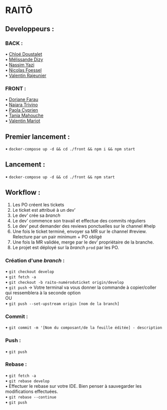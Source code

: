 # RAITŌ           
         
         
## Developpeurs :         
          
### BACK :       
• [Chloé Doustalet](https://github.com/chloe-dst)         
• [Mélissande Dizy](https://github.com/lestox)       
• [Nassim Yazi](https://github.com/Nassim-dev)       
• [Nicolas Foessel](https://github.com/NicolasFOESSEL)        
• [Valentin Rajeunier](https://github.com/ValentinR01)           

### FRONT :       
• [Doriane Farau](https://github.com/DFarau)         
• [Naiara Trivino](https://github.com/nt-95)       
• [Paola Cyprien](https://github.com/Pao-La-CCC)       
• [Tania Mahouche](https://github.com/TaniaMAHOUCHE)        
• [Valentin Mariot](https://github.com/valentinmariot)          

## Premier lancement :      
• `docker-compose up -d && cd ./front && npm i && npm start`       

## Lancement : 
• `docker-compose up -d && cd ./front && npm start`       

## Workflow :       
              
1. Les PO créent les tickets       
2. Le ticket est attribué à un dev’       
3. Le dev’ crée sa *branch*      
4. Le dev’ commence son travail et effectue des commits réguliers       
5. Le dev’ peut demander des reviews ponctuelles sur le channel #help       
6. Une fois le ticket terminé, envoyer sa MR sur le channel #review. Relecture par un pair minimum + PO obligé        
7. Une fois la MR validée, merge par le dev’ propriétaire de la branche.       
8. Le projet est déployé sur la *branch* `prod` par les PO.
                     
### Création d'une *branch* :     
• `git checkout develop`     
• `git fetch -a`     
• `git checkout -b raito-numéroduticket origin/develop`     
• `git push`  -> Votre terminal va vous donner la commande à copier/coller qui ressemblera à la seconde option        
    OU          
• `git push --set-upstream origin [nom de la branch]`        
                
### Commit :      
• `git commit -m '[Nom du composant/de la feuille éditée] - description`     
     
### Push :           
• `git push`          
           
### Rebase :      
• `git fetch -a`     
• `git rebase develop`     
• Effectuer le rebase sur votre IDE. Bien penser à sauvegarder les modifications effectuées.      
• `git rebase --continue`     
• `git push`     
     